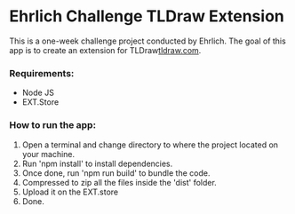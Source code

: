 # Ehrlich Challenge TLDraw Extension

This is a one-week challenge project conducted by Ehrlich. The goal of this app is to create an extension for TLDraw[tldraw.com](https://tldraw.com).

### Requirements:
- Node JS
- EXT.Store

### How to run the app:
1. Open a terminal and change directory to where the project located on your machine.
2. Run 'npm install' to install dependencies.
3. Once done, run 'npm run build' to bundle the code.
4. Compressed to zip all the files inside the 'dist' folder.
5. Upload it on the EXT.store
6. Done.